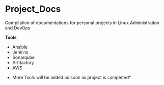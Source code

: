 # Project_Docs
Compilation of documentations for personal projects in Linux Administration and DevOps 

**Tools**

- Ansible
- Jenkins
- Sonarqube
- Artifactory
- AWS

* More Tools will be added as soon as project is completed*
